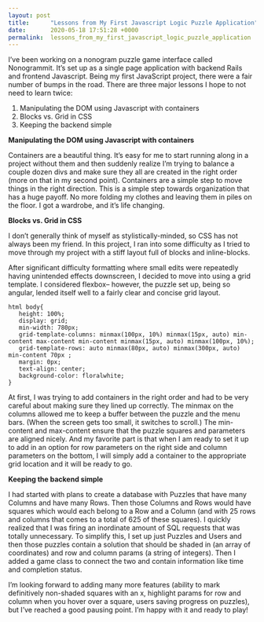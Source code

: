 ```yaml
---
layout: post
title:      "Lessons from My First Javascript Logic Puzzle Application"
date:       2020-05-18 17:51:28 +0000
permalink:  lessons_from_my_first_javascript_logic_puzzle_application
---
```



I’ve been working on a nonogram puzzle game interface called Nonogrammit. It’s set up as a single page application with backend Rails and frontend Javascript. Being my first JavaScript project, there were a fair number of bumps in the road. There are three major lessons I hope to not need to learn twice:

1. Manipulating the DOM using Javascript with containers
2. Blocks vs. Grid in CSS
3. Keeping the backend simple



**Manipulating the DOM using Javascript with containers**

Containers are a beautiful thing. It’s easy for me to start running along in a project without them and then suddenly realize I’m trying to balance a couple dozen divs and make sure they all are created in the right order (more on that in my second point). Containers are a simple step to move things in the right direction. This is a simple step towards organization that has a huge payoff. No more folding my clothes and leaving them in piles on the floor. I got a wardrobe, and it’s life changing.



**Blocks vs. Grid in CSS**

I don’t generally think of myself as stylistically-minded, so CSS has not always been my friend. In this project, I ran into some difficulty as I tried to move through my project with a stiff layout full of blocks and inline-blocks.

After significant difficulty formatting where small edits were repeatedly having unintended effects downscreen, I decided to move into using a grid template. I considered flexbox– however, the puzzle set up, being so angular, lended itself well to a fairly clear and concise grid layout. 

```
html body{
   height: 100%;
   display: grid;
   min-width: 780px;
   grid-template-columns: minmax(100px, 10%) minmax(15px, auto) min-content max-content min-content minmax(15px, auto) minmax(100px, 10%);
   grid-template-rows: auto minmax(80px, auto) minmax(300px, auto) min-content 70px ; 
   margin: 0px;
   text-align: center;  
   background-color: floralwhite;
}
```

At first, I was trying to add containers in the right order and had to be very careful about making sure they lined up correctly. The minmax on the columns allowed me to keep a buffer between the puzzle and the menu bars. (When the screen gets too small, it switches to scroll.) The min-content and max-content ensure that the puzzle squares and parameters are aligned nicely. And my favorite part is that when I am ready to set it up to add in an option for row parameters on the right side and column parameters on the bottom, I will simply add a container to the appropriate grid location and it will be ready to go.


**Keeping the backend simple**

I had started with plans to create a database with Puzzles that have many Columns and have many Rows. Then those Columns and Rows would have squares which would each belong to a Row and a Column (and with 25 rows and columns that comes to a total of 625 of these squares). I quickly realized that I was firing an inordinate amount of SQL requests that was totally unnecessary. To simplify this, I set up just Puzzles and Users and then those puzzles contain a solution that should be shaded in (an array of coordinates) and row and column params (a string of integers). Then I added a game class to connect the two and contain information like time and completion status.

I’m looking forward to adding many more features (ability to mark definitively non-shaded squares with an x, highlight params for row and column when you hover over a square, users saving progress on puzzles), but I’ve reached a good pausing point. I’m happy with it and ready to play!


